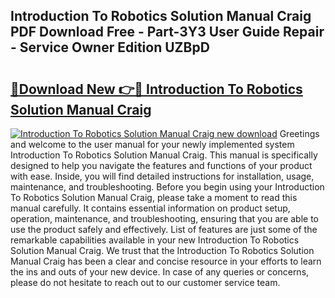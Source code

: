## Introduction To Robotics Solution Manual Craig PDF Download Free - Part-3Y3 User Guide Repair - Service Owner Edition UZBpD

# <h2><a href="http://bc52318.oget.top/?id=Introduction+To+Robotics+Solution+Manual+Craig">🔗Download New 👉🔴 Introduction To Robotics Solution Manual Craig</a></h2>

[![Introduction To Robotics Solution Manual Craig new download](https://i.imgur.com/5g1atiW.png)](http://bc52318.oget.top/?id=Introduction+To+Robotics+Solution+Manual+Craig)
Greetings and welcome to the user manual for your newly implemented system Introduction To Robotics Solution Manual Craig. This manual is specifically designed to help you navigate the features and functions of your product with ease. Inside, you will find detailed instructions for installation, usage, maintenance, and troubleshooting. Before you begin using your Introduction To Robotics Solution Manual Craig, please take a moment to read this manual carefully. It contains essential information on product setup, operation, maintenance, and troubleshooting, ensuring that you are able to use the product safely and effectively. List of features are just some of the remarkable capabilities available in your new Introduction To Robotics Solution Manual Craig. We trust that the Introduction To Robotics Solution Manual Craig has been a clear and concise resource in your efforts to learn the ins and outs of your new device. In case of any queries or concerns, please do not hesitate to reach out to our customer service team.

